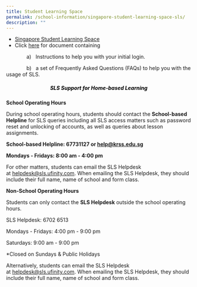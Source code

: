 ```yaml
---
title: Student Learning Space
permalink: /school-information/singapore-student-learning-space-sls/
description: ""
---
```


*   [Singapore Student Learning Space](https://learning.moe.edu.sg/) 
*   Click [here](/files/SLS-Account-Management-Guide-for-Sec-1-Students.pdf) for document containing

              a)   Instructions to help you with your initial login.

              b)   a set of Frequently Asked Questions (FAQs) to help you with the usage of SLS.

<h5 style="color:black" align="center">SLS Support for Home-based Learning</h5>

**School Operating Hours**

During school operating hours, students should contact the **School-based Helpline** for SLS queries including all SLS access matters such as password reset and unlocking of accounts, as well as queries about lesson assignments.

**School-based Helpline: 67731127 or [help@krss.edu.sg](mailto:help@krss.edu.sg)**

**Mondays - Fridays: 8:00 am - 4:00 pm**

For other matters, students can email the SLS Helpdesk at [helpdesk@sls.ufinity.com](mailto:helpdesk@sls.ufinity.com). When emailing the SLS Helpdesk, they should include their full name, name of school and form class.

**Non-School Operating Hours**

Students can only contact the **SLS Helpdesk** outside the school operating hours.

SLS Helpdesk: 6702 6513

Mondays - Fridays: 4:00 pm - 9:00 pm

Saturdays: 9:00 am - 9:00 pm

\*Closed on Sundays & Public Holidays

Alternatively, students can email the SLS Helpdesk at [helpdesk@sls.ufinity.com](mailto:helpdesk@sls.ufinity.com). When emailing the SLS Helpdesk, they should include their full name, name of school and form class.